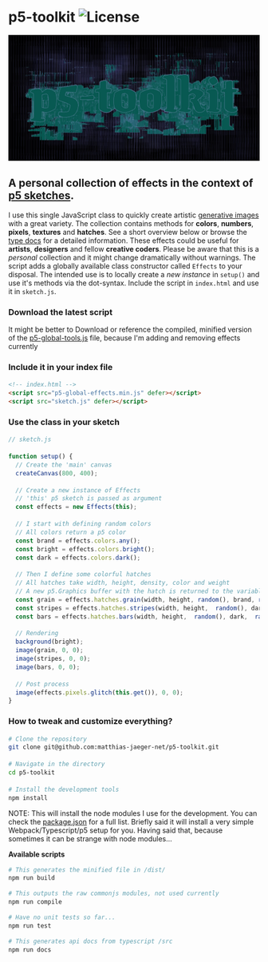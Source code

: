 # p5-toolkit ![License](https://poser.pugx.org/laravel/lumen-framework/license.svg)

![matthias-jaeger-net-buffer-demo](images/cover.jpg)

## A personal collection of effects in the context of [p5 sketches](https://p5js.org/).

I use this single JavaScript class to quickly create artistic [generative images](https://www.instagram.com/_matthiasjaeger/) with a great variety. The collection contains methods for **colors**, **numbers**, **pixels**, **textures** and **hatches**. See a short overview below or browse the [type docs](/docs) for a detailed information. These effects could be useful for **artists**, **designers** and fellow **creative coders**. Please be aware that this is a *personal* collection and it might change dramatically without warnings. The script adds a globally available class constructor called ``Effects`` to your disposal. The intended use is to locally create a *new instance* in ```setup()``` and use it's methods via the dot-syntax. Include the script in ```index.html``` and use it in ```sketch.js```.

### Download the latest script
It might be better to Download or reference the compiled, minified version of the [p5-global-tools.js](/dist/p5-global-tools.min.js/) file, because I'm adding and removing effects currently

### Include it in your index file
```html
<!-- index.html -->
<script src="p5-global-effects.min.js" defer></script>
<script src="sketch.js" defer></script>
```
### Use the class in your sketch
```javascript
// sketch.js

function setup() {
  // Create the 'main' canvas
  createCanvas(800, 400);

  // Create a new instance of Effects
  // 'this' p5 sketch is passed as argument
  const effects = new Effects(this);

  // I start with defining random colors
  // All colors return a p5 color
  const brand = effects.colors.any();
  const bright = effects.colors.bright();
  const dark = effects.colors.dark();

  // Then I define some colorful hatches
  // All hatches take width, height, density, color and weight
  // A new p5.Graphics buffer with the hatch is returned to the variable
  const grain = effects.hatches.grain(width, height, random(), brand, random(3));
  const stripes = effects.hatches.stripes(width, height,  random(), dark,  random(3));
  const bars = effects.hatches.bars(width, height,  random(), dark,  random(3));

  // Rendering
  background(bright);
  image(grain, 0, 0);
  image(stripes, 0, 0);
  image(bars, 0, 0);

  // Post process
  image(effects.pixels.glitch(this.get()), 0, 0);
}
```
### How to tweak and customize everything?
```bash
# Clone the repository
git clone git@github.com:matthias-jaeger-net/p5-toolkit.git

# Navigate in the directory
cd p5-toolkit

# Install the development tools
npm install
```
NOTE: This will install the node modules I use for the development. You can check the [package.json](/package.json) for a full list. Briefly said it will install a very simple Webpack/Typescript/p5 setup for you. Having said that, because sometimes it can be strange with node modules...

**Available scripts**
```bash
# This generates the minified file in /dist/
npm run build
```
```bash
# This outputs the raw commonjs modules, not used currently
npm run compile
```
```bash
# Have no unit tests so far...
npm run test
```
```bash
# This generates api docs from typescript /src
npm run docs
```